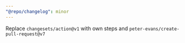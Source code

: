 ```yaml
---
"@repo/changelog": minor
---
```


Replace `changesets/action@v1` with own steps and `peter-evans/create-pull-request@v7`

